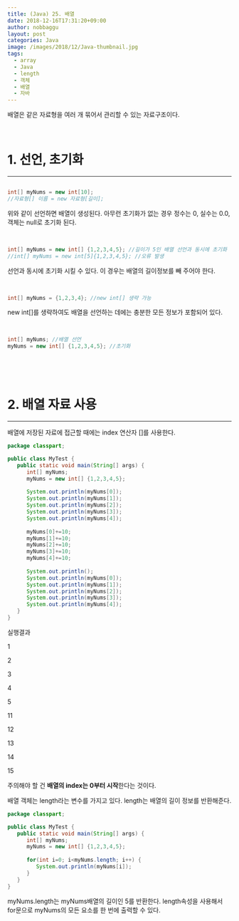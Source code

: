 ```yaml
---
title: (Java) 25. 배열
date: 2018-12-16T17:31:20+09:00
author: nobbaggu
layout: post
categories: Java
image: /images/2018/12/Java-thumbnail.jpg
tags:
  - array
  - Java
  - length
  - 객체
  - 배열
  - 자바
---
```

배열은 같은 자료형을 여러 개 묶어서 관리할 수 있는 자료구조이다.

&nbsp;

# 1. 선언, 초기화

* * *

~~~ java

~~~

~~~ java
int[] myNums = new int[10];
//자료형[] 이름 = new 자료형[길이];
~~~

위와 같이 선언하면 배열이 생성된다. 아무런 초기화가 없는 경우 정수는 0, 실수는 0.0, 객체는 null로 초기화 된다.

&nbsp;

~~~ java
int[] myNums = new int[] {1,2,3,4,5}; //길이가 5인 배열 선언과 동시에 초기화
//int[] myNums = new int[5]{1,2,3,4,5}; //오류 발생
~~~

선언과 동시에 초기화 시킬 수 있다. 이 경우는 배열의 길이정보를 빼 주어야 한다.

&nbsp;

~~~ java
int[] myNums = {1,2,3,4}; //new int[] 생략 가능
~~~

new int[]를 생략하여도 배열을 선언하는 데에는 충분한 모든 정보가 포함되어 있다.

&nbsp;

~~~ java
int[] myNums; //배열 선언
myNums = new int[] {1,2,3,4,5}; //초기화
~~~

&nbsp;

&nbsp;

# 2. 배열 자료 사용

* * *

배열에 저장된 자료에 접근할 때에는 index 연산자 []를 사용한다.

~~~ java
package classpart;

public class MyTest {  
   public static void main(String[] args) {
      int[] myNums;
      myNums = new int[] {1,2,3,4,5};
      
      System.out.println(myNums[0]);
      System.out.println(myNums[1]);
      System.out.println(myNums[2]);
      System.out.println(myNums[3]);
      System.out.println(myNums[4]);
      
      myNums[0]+=10;
      myNums[1]+=10;
      myNums[2]+=10;
      myNums[3]+=10;
      myNums[4]+=10;
      
      System.out.println();
      System.out.println(myNums[0]);
      System.out.println(myNums[1]);
      System.out.println(myNums[2]);
      System.out.println(myNums[3]);
      System.out.println(myNums[4]);
   }
}
~~~

실행결과

1


2


3


4


5


11


12


13


14


15


 

주의해야 할 건 **배열의 index는 0부터 시작**한다는 것이다.

배열 객체는 length라는 변수를 가지고 있다. length는 배열의 길이 정보를 반환해준다.

~~~ java
package classpart;

public class MyTest {  
   public static void main(String[] args) {
      int[] myNums;
      myNums = new int[] {1,2,3,4,5};
      
      for(int i=0; i<myNums.length; i++) {
         System.out.println(myNums[i]);
      }
   }
}
~~~

myNums.length는 myNums배열의 길이인 5를 반환한다. length속성을 사용해서 for문으로 myNums의 모든 요소를 한 번에 출력할 수 있다.